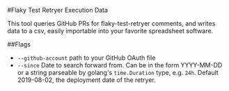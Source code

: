 #Flaky Test Retryer Execution Data

This tool queries GitHub PRs for flaky-test-retryer comments, and writes data to a csv, easily
importable into your favorite spreadsheet software.

##Flags

* `--github-account` path to your GitHub OAuth file
* `--since` Date to search forward from. Can be in the form YYYY-MM-DD or a string parseable by golang's
`time.Duration` type, e.g. `24h`. Default 2019-08-02, the deployment date of the retryer.
